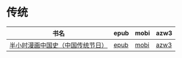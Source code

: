 # 传统

| 书名 | epub | mobi | azw3 |
| --- | --- | --- | --- |
| [半小时漫画中国史（中国传统节日）](http://ct.dalanmei.com/f/31084289-571808459-e20b97) | [epub](http://ct.dalanmei.com/f/31084289-571808459-e20b97) | [mobi](http://ct.dalanmei.com/f/31084289-571540750-cec829) | [azw3](http://ct.dalanmei.com/f/31084289-572196230-4d5097) |
